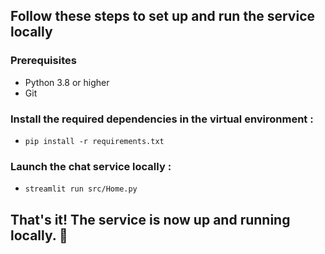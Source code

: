 
## Follow these steps to set up and run the service locally

### Prerequisites
- Python 3.8 or higher
- Git

### Install the required dependencies in the virtual environment :

- `pip install -r requirements.txt`

### Launch the chat service locally :

- `streamlit run src/Home.py`
## That's it! The service is now up and running locally. 🤗



